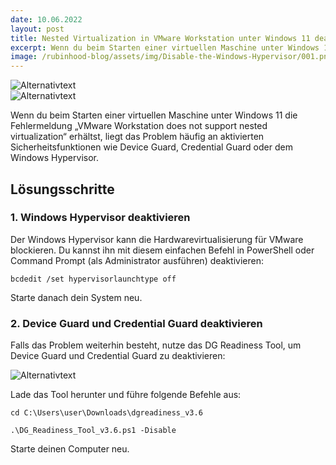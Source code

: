 ```yaml
---
date: 10.06.2022
layout: post
title: Nested Virtualization in VMware Workstation unter Windows 11 deaktivieren
excerpt: Wenn du beim Starten einer virtuellen Maschine unter Windows 11 die Fehlermeldung „VMware Workstation does not support nested virtualization“ erhältst, liegt das Problem häufig an aktivierten Sicherheitsfunktionen wie Device Guard, Credential Guard oder dem Windows Hypervisor.
image: /rubinhood-blog/assets/img/Disable-the-Windows-Hypervisor/001.png
---
```


![Alternativtext](/rubinhood-blog/assets/img/Disable-the-Windows-Hypervisor/001.png)  
![Alternativtext](/rubinhood-blog/assets/img/Disable-the-Windows-Hypervisor/002.png)

Wenn du beim Starten einer virtuellen Maschine unter Windows 11 die Fehlermeldung „VMware Workstation does not support nested virtualization“ erhältst, liegt das Problem häufig an aktivierten Sicherheitsfunktionen wie Device Guard, Credential Guard oder dem Windows Hypervisor.

## Lösungsschritte

### 1. Windows Hypervisor deaktivieren

Der Windows Hypervisor kann die Hardwarevirtualisierung für VMware blockieren. Du kannst ihn mit diesem einfachen Befehl in PowerShell oder Command Prompt (als Administrator ausführen) deaktivieren:

```
bcdedit /set hypervisorlaunchtype off
```

Starte danach dein System neu.

### 2. Device Guard und Credential Guard deaktivieren

Falls das Problem weiterhin besteht, nutze das DG Readiness Tool, um Device Guard und Credential Guard zu deaktivieren:

![Alternativtext](/rubinhood-blog/assets/img/Disable-the-Windows-Hypervisor/003.png)

Lade das Tool herunter und führe folgende Befehle aus:


```
cd C:\Users\user\Downloads\dgreadiness_v3.6

.\DG_Readiness_Tool_v3.6.ps1 -Disable
```

Starte deinen Computer neu.
